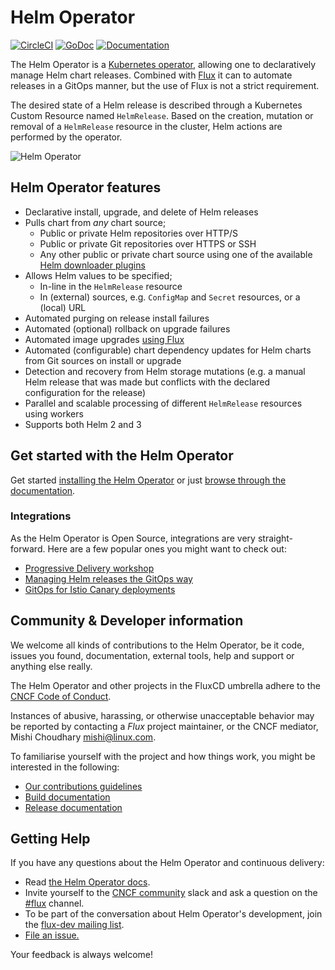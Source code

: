 # Helm Operator

[![CircleCI](https://circleci.com/gh/fluxcd/helm-operator.svg?style=svg)](https://circleci.com/gh/fluxcd/helm-operator)
[![GoDoc](https://godoc.org/github.com/fluxcd/helm-operator?status.svg)](https://godoc.org/github.com/fluxcd/helm-operator)
[![Documentation](https://img.shields.io/badge/latest-documentation-informational)](https://docs.fluxcd.io/projects/helm-operator/en/latest/)

The Helm Operator is a [Kubernetes operator](https://kubernetes.io/docs/concepts/extend-kubernetes/operator/),
allowing one to declaratively manage Helm chart releases. Combined with
[Flux](https://github.com/fluxcd/flux) it can to automate releases in a
GitOps manner, but the use of Flux is not a strict requirement.

The desired state of a Helm release is described through a Kubernetes
Custom Resource named `HelmRelease`. Based on the creation, mutation or
removal of a `HelmRelease` resource in the cluster, Helm actions are
performed by the operator.

![Helm Operator](docs/_files/fluxcd-helm-operator-diagram.png)

## Helm Operator features

* Declarative install, upgrade, and delete of Helm releases
* Pulls chart from _any_ chart source;
  * Public or private Helm repositories over HTTP/S
  * Public or private Git repositories over HTTPS or SSH
  * Any other public or private chart source using one of the available
    [Helm downloader plugins](https://helm.sh/docs/topics/plugins/#downloader-plugins)
* Allows Helm values to be specified;
  * In-line in the `HelmRelease` resource
  * In (external) sources, e.g. `ConfigMap` and `Secret` resources,
    or a (local) URL
* Automated purging on release install failures
* Automated (optional) rollback on upgrade failures
* Automated image upgrades [using Flux](https://docs.fluxcd.io/en/stable/references/helm-operator-integration.html)
* Automated (configurable) chart dependency updates for Helm charts
  from Git sources on install or upgrade
* Detection and recovery from Helm storage mutations
  (e.g. a manual Helm release that was made but conflicts with the
  declared configuration for the release)
* Parallel and scalable processing of different `HelmRelease` resources
  using workers
* Supports both Helm 2 and 3

## Get started with the Helm Operator

Get started [installing the Helm Operator](/chart/helm-operator/README.md)
or just [browse through the documentation](https://docs.fluxcd.io/projects/helm-operator/en/stable/).

### Integrations

As the Helm Operator is Open Source, integrations are very straight-forward. Here
are a few popular ones you might want to check out:

- [Progressive Delivery workshop](https://helm.workshop.flagger.dev/)
- [Managing Helm releases the GitOps way](https://github.com/fluxcd/helm-operator-get-started)
- [GitOps for Istio Canary deployments](https://github.com/stefanprodan/gitops-istio)

## Community & Developer information

We welcome all kinds of contributions to the Helm Operator, be it code, issues
you found, documentation, external tools, help and support or anything else
really.

The Helm Operator and other projects in the FluxCD umbrella adhere to the [CNCF
Code of Conduct](https://github.com/cncf/foundation/blob/master/code-of-conduct.md).

Instances of abusive, harassing, or otherwise unacceptable behavior
may be reported by contacting a _Flux_ project maintainer, or the CNCF
mediator, Mishi Choudhary <mishi@linux.com>.

To familiarise yourself with the project and how things work, you might
be interested in the following:

- [Our contributions guidelines](CONTRIBUTING.md)
- [Build documentation](https://docs.fluxcd.io/en/stable/contributing/building.html)
- [Release documentation](/internal_docs/releasing.md)

## <a name="help"></a>Getting Help

If you have any questions about the Helm Operator and continuous delivery:

- Read [the Helm Operator docs](https://docs.fluxcd.io/projects/helm-operator/).
- Invite yourself to the <a href="https://slack.cncf.io" target="_blank">CNCF
  community</a> slack and ask a question on the
  [#flux](https://cloud-native.slack.com/messages/flux/) channel.
- To be part of the conversation about Helm Operator's development, join the
  [flux-dev mailing list](https://lists.cncf.io/g/cncf-flux-dev).
- [File an issue.](https://github.com/fluxcd/helm-operator/issues/new)

Your feedback is always welcome!
